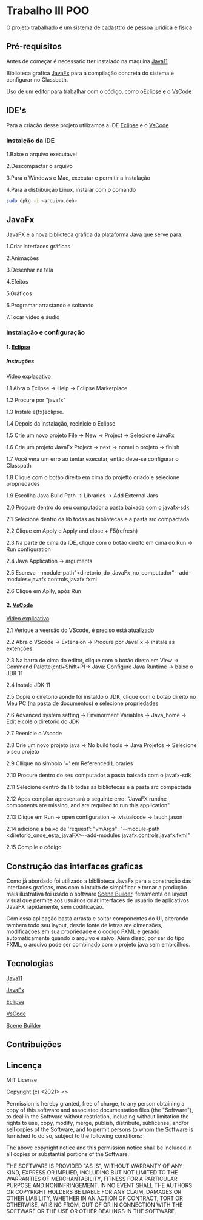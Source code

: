 # Trabalho III POO
O projeto trabalhado é um sistema de cadasttro de pessoa juridica e fisica

## Pré-requisitos

Antes de começar é necessario tter instalado na maquina
[Java11](https://www.oracle.com/br/java/technologies/javase-jdk11-downloads.html)

Biblioteca grafica [JavaFx](https://gluonhq.com/products/javafx/) para a compilação concreta do sistema
e configurar no Classbath.

Uso de um editor para trabalhar com o código, como o[Eclipse](https://www.eclipse.org/downloads/) e o [VsCode](https://code.visualstudio.com/download) 

## IDE's
Para a criação desse projeto utilizamos a IDE [Eclipse](https://www.eclipse.org/downloads/) e o [VsCode](https://code.visualstudio.com/download) 

### Instalção da IDE
1.Baixe o arquivo executavel 

2.Descompactar o arquivo

3.Para o Windows e Mac, executar e permitir a instalação

4.Para a distribuição Linux, instalar com o  comando

```bash
sudo dpkg -i <arquivo.deb>
```
## JavaFx

JavaFX é a nova biblioteca gráfica da plataforma Java que serve para:

1.Criar interfaces gráficas

2.Animações 

3.Desenhar na tela

4.Efeitos 

5.Gráficos 

6.Programar arrastando e soltando

7.Tocar vídeo e áudio

### Instalação e configuração 

#### 1. [Eclipse](https://www.eclipse.org/downloads/)

##### Instruções

[Video explacativo](https://www.youtube.com/watch?v=KKI7tDozPog)

 1.1 Abra o Eclipse -> Help -> Eclipse Marketplace

1.2 Procure por "javafx"

1.3 Instale e(fx)eclipse.

1.4 Depois da instalação, reeinicie o Eclipse 

1.5 Crie um novo projeto File -> New -> Project -> Selecione JavaFx

1.6 Crie um projeto JavaFx Project -> next -> nomei o projeto -> finish

1.7 Você vera um erro ao tentar executar, então deve-se configurar o Classpath

1.8 Clique com o botão direito em cima do projetto criado e selecione propriedades

1.9 Escollha Java Build Path -> Libraries -> Add External Jars

2.0 Procure dentro do seu computador a pasta baixada com o javafx-sdk

2.1 Selecione dentro da lib todas as bibliotecas e a pasta src compactada 

2.2 Clique em Apply e Apply and close + F5(refresh)

2.3 Na parte de cima da IDE, clique com o botão direito em cima do Run -> Run configuration

2.4 Java Application -> arguments 

2.5 Escreva --module-path"<diretorio_do_JavaFx_no_computador"--add-modules=javafx.controls,javafx.fxml

2.6 Clique em Aplly, após Run

#### 2. [VsCode](https://code.visualstudio.com/download) 

[Video explicativo](https://www.youtube.com/watch?v=H67COH9F718)

2.1 Verique a veersão do VScode, é preciso está atualizado

2.2 Abra o VScode -> Extension -> Procure por JavaFx -> instale as extenções

2.3 Na barra de cima do editor, clique com o botão direto em View -> Command Palette(cntl+Shift+P)-> Java: Configure Java Runtime -> baixe o JDK 11

2.4 Instale JDK 11  

2.5 Copie o diretorio aonde foi instaldo o JDK, clique com o botão direito no Meu PC (na pasta de documentos) e selecione propriedades

2.6 Advanced system setting -> Envinorment Variables -> Java_home -> Edit e cole o diretorio do JDK

2.7 Reenicie o Vscode

2.8 Crie um novo projeto java -> No build tools -> Java Projetcs -> Selecione o seu projeto 

2.9 Cllique no simbolo '+' em Referenced Libraries

2.10 Procure dentro do seu computador a pasta baixada com o javafx-sdk

2.11 Selecione dentro da lib todas as bibliotecas e a pasta src compactada

2.12 Apos compilar apresentará o seguinte erro: "JavaFX runtine components are missing, and are required to run this application"

2.13 Clique em Run -> open configuration -> .visualcode -> lauch.jason

2.14 adicione a baixo de 'request': "vmArgs": "--module-path <diretorio_onde_esta_javaFX>--add-modules javafx.controls,javafx.fxml"

2.15 Compile o código

## Construção das interfaces graficas

Como já abordado foi utilizado a bibllioteca JavaFx para a construção das interfaces graficas, mas com o intuito de simplificar e tornar a produção mais ilustrativa foi usado o software [Scene Builder](https://gluonhq.com/products/scene-builder/), ferramenta de layout visual que permite aos usuários criar interfaces de usuário de aplicativos JavaFX rapidamente, sem codificação.

Com essa aplicação basta arrasta e soltar componentes do UI, alterando tambem todo seu layout, desde fonte de letras ate dimensões, modificaçoes em sua propriedade e o codigo FXML é gerado automaticamente quando o arquivo é salvo. Além disso, por ser do tipo FXML, o arquivo pode ser combinado com o projeto java sem embicilhos. 

## Tecnologias

[Java11](https://www.oracle.com/br/java/technologies/javase-jdk11-downloads.html)

[JavaFx](https://gluonhq.com/products/javafx/)

[Eclipse](https://www.eclipse.org/downloads/)

[VsCode](https://code.visualstudio.com/download) 

[Scene Builder](https://gluonhq.com/products/scene-builder/)

## Contribuições 


## Lincença

MIT License

Copyright (c) <2021> <>

Permission is hereby granted, free of charge, to any person obtaining a copy
of this software and associated documentation files (the "Software"), to deal
in the Software without restriction, including without limitation the rights
to use, copy, modify, merge, publish, distribute, sublicense, and/or sell
copies of the Software, and to permit persons to whom the Software is
furnished to do so, subject to the following conditions:

The above copyright notice and this permission notice shall be included in all
copies or substantial portions of the Software.

THE SOFTWARE IS PROVIDED "AS IS", WITHOUT WARRANTY OF ANY KIND, EXPRESS OR
IMPLIED, INCLUDING BUT NOT LIMITED TO THE WARRANTIES OF MERCHANTABILITY,
FITNESS FOR A PARTICULAR PURPOSE AND NONINFRINGEMENT. IN NO EVENT SHALL THE
AUTHORS OR COPYRIGHT HOLDERS BE LIABLE FOR ANY CLAIM, DAMAGES OR OTHER
LIABILITY, WHETHER IN AN ACTION OF CONTRACT, TORT OR OTHERWISE, ARISING FROM,
OUT OF OR IN CONNECTION WITH THE SOFTWARE OR THE USE OR OTHER DEALINGS IN THE
SOFTWARE.








  
